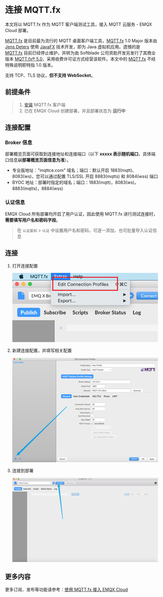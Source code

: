# 连接 MQTT.fx

本文将以 MQTT.fx 作为 MQTT 客户端测试工具，接入 MQTT 云服务 - EMQX Cloud 部署。

[MQTT.fx](http://www.mqttfx.jensd.de/) 是目前最为流行的 MQTT 桌面客户端工具，[MQTT.fx](http://www.mqttfx.jensd.de/) 1.0 Major 版本由 [Jens Deters](https://www.jensd.de/wordpress/) 使用 [JavaFX](https://en.wikipedia.org/wiki/JavaFX) 技术开发，即为 Java 虚拟机应用。遗憾的是 [MQTT.fx](http://www.mqttfx.jensd.de/) 目前已经停止维护，并转为由 Softblade 公司资助开发另发行了其商业版本 [MQTT.fx® 5.0](https://softblade.de/en/mqtt-fx/)，采用收费许可证方式经营该软件。本文中的 [MQTT.fx](http://www.mqttfx.jensd.de/) 不经特殊说明即特指 1.0 版本。

支持 TCP、TLS 协议，**但不支持 WebSocket**。

## 前提条件

> 1. [安装](http://www.mqttfx.jensd.de/index.php/download) MQTT.fx 客户端
> 2. 已在 EMQX Cloud 创建部署，并且部署状态为 **运行中**

## 连接配置

### Broker 信息

部署概览页面可获取到连接地址和连接端口（以下 **xxxxx 表示随机端口**，具体端口信息**以部署概览页面信息为准**）。

- 专业版地址："mqttce.com" 域名；端口：默认开启 1883(mqtt)、8083(ws)，您可以通过配置 TLS/SSL 开启 8883(mqtts) 和 8084(wss) 端口
- BYOC 地址：部署时指定的域名；端口：1883(mqtt)，8083(ws)，8883(mqtts)，8884(wss)

### 认证信息

EMQX Cloud 所有部署均开启了用户认证，因此使用 MQTT.fx 进行测试连接时，**需要填写用户名和密码字段**。

> 在 `认证鉴权` > `认证` 中设置用户名和密码，可逐一添加，也可批量导入认证信息

## 连接

1. 打开连接配置

   ![打开 MQTT.fx 连接配置](./_assets/mqttfx_profile.png)

2. 新建连接配置，并填写相关配置

   ![MQTT.fx 连接配置](./_assets/mqttfx_new_profile.png)

3. 连接到部署

   ![MQTT.fx 连接按钮](./_assets/mqttfx_connect.png)

## 更多内容

更多订阅、发布等功能请参考：[使用 MQTT.fx 接入 EMQX Cloud](https://www.emqx.com/zh/blog/connecting-to-emqx-cloud-with-mqttfx)
